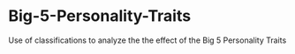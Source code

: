 # Big-5-Personality-Traits
Use of classifications to analyze the the effect of the Big 5 Personality Traits
